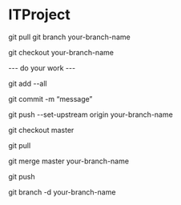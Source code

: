 # ITProject


git pull 
git branch your-branch-name

git checkout your-branch-name

--- do your work ---

git add --all

git commit -m “message”

git push --set-upstream origin your-branch-name

git checkout master

git pull

git merge master your-branch-name

git push

git branch -d your-branch-name

